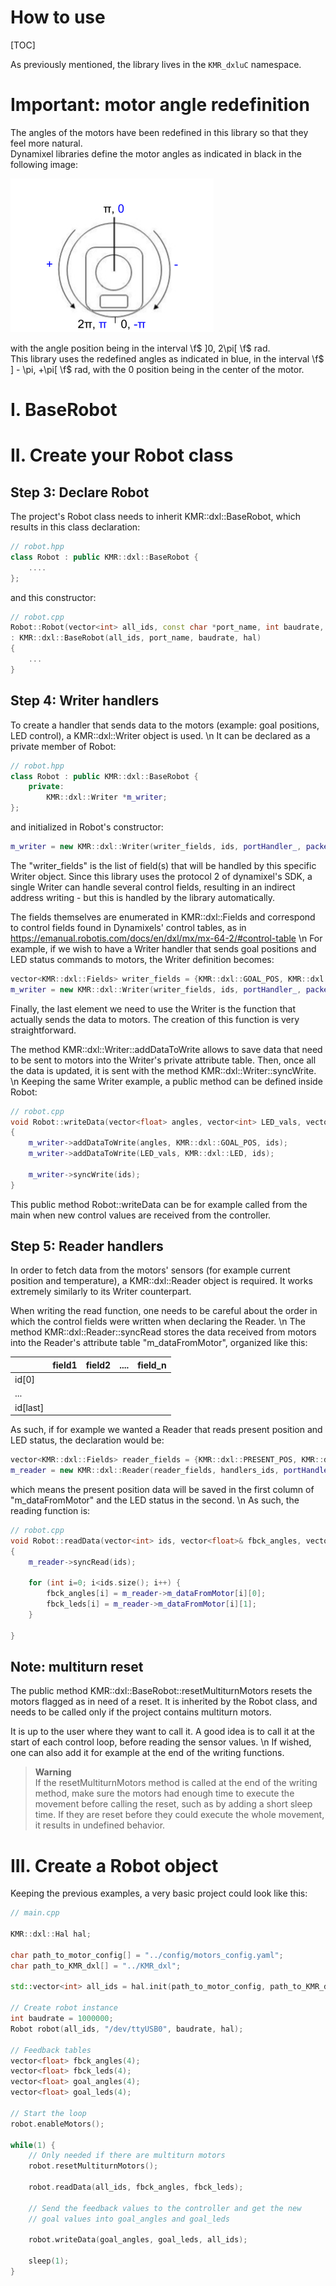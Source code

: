 # How to use
[TOC]

As previously mentioned, the library lives in the ```KMR_dxluC``` namespace. 

# Important: motor angle redefinition

The angles of the motors have been redefined in this library so that they feel more natural.  <br /> 
Dynamixel libraries define the motor angles as indicated in black in the following image:

![File tree](../img/motor_new.png)

with the angle position being in the interval \f$ ]0, 2\pi[ \f$ rad. <br /> 
This library uses the redefined angles as indicated in blue, in the interval  \f$ ] - \pi, +\pi[ \f$ rad, with the 0 position being in the center of the motor.


# I. BaseRobot



# II. Create your Robot class

## Step 3: Declare Robot

The project's Robot class needs to inherit KMR::dxl::BaseRobot, which results in this class declaration: 

```cpp
// robot.hpp
class Robot : public KMR::dxl::BaseRobot {
    ....
};
```
and this constructor:

```cpp
// robot.cpp
Robot::Robot(vector<int> all_ids, const char *port_name, int baudrate, KMR::dxl::Hal hal)
: KMR::dxl::BaseRobot(all_ids, port_name, baudrate, hal)
{
    ...
}
```
## Step 4: Writer handlers

To create a handler that sends data to the motors (example: goal positions, LED control), a KMR::dxl::Writer object is used. \n
It can be declared as a private member of Robot:

```cpp
// robot.hpp
class Robot : public KMR::dxl::BaseRobot {
    private:
        KMR::dxl::Writer *m_writer;
};
```

and initialized in Robot's constructor:
```cpp
m_writer = new KMR::dxl::Writer(writer_fields, ids, portHandler_, packetHandler_, m_hal, 0);
```
The "writer_fields" is the list of field(s) that will be handled by this specific Writer object. Since this library uses the protocol 2 of dynamixel's SDK, a single Writer can handle several control fields, resulting in an indirect address writing - but this is handled by the library automatically.

The fields themselves are enumerated in KMR::dxl::Fields and correspond to control fields found in Dynamixels' control tables, as in https://emanual.robotis.com/docs/en/dxl/mx/mx-64-2/#control-table \n 
For example, if we wish to have a Writer handler that sends goal positions and LED status commands to motors, the Writer definition becomes:

```cpp
vector<KMR::dxl::Fields> writer_fields = {KMR::dxl::GOAL_POS, KMR::dxl::LED};
m_writer = new KMR::dxl::Writer(writer_fields, ids, portHandler_, packetHandler_, m_hal, 0);
```

Finally, the last element we need to use the Writer is the function that actually sends the data to motors. The creation of this function is very straightforward.

The method KMR::dxl::Writer::addDataToWrite allows to save data that need to be sent to motors into the Writer's private attribute table. Then, once all the data is updated, it is sent with the method KMR::dxl::Writer::syncWrite. \n 
Keeping the same Writer example, a public method can be defined inside Robot: 

```cpp
// robot.cpp
void Robot::writeData(vector<float> angles, vector<int> LED_vals, vector<int> ids)
{
    m_writer->addDataToWrite(angles, KMR::dxl::GOAL_POS, ids);
    m_writer->addDataToWrite(LED_vals, KMR::dxl::LED, ids);

    m_writer->syncWrite(ids);
}
```

This public method Robot::writeData can be for example called from the main when new control values are received from the controller.

## Step 5: Reader handlers

In order to fetch data from the motors' sensors (for example current position and temperature), a KMR::dxl::Reader object is required. It works extremely similarly to its Writer counterpart.

When writing the read function, one needs to be careful about the order in which the control fields were written when declaring the Reader. \n
The method KMR::dxl::Reader::syncRead stores the data received from motors into the Reader's attribute table "m_dataFromMotor", organized like this:

|          | field1 | field2 | .... | field_n |
|----------|--------|--------|------|---------|
| id[0]    |        |        |      |         |
| ...      |        |        |      |         |
| id[last] |        |        |      |         |


As such, if for example we wanted a Reader that reads present position and LED status, the declaration would be:
```cpp
vector<KMR::dxl::Fields> reader_fields = {KMR::dxl::PRESENT_POS, KMR::dxl::LED};
m_reader = new KMR::dxl::Reader(reader_fields, handlers_ids, portHandler_, packetHandler_, m_hal, 0);
```

which means the present position data will be saved in the first column of "m_dataFromMotor" and the LED status in the second. \n
As such, the reading function is:
```cpp
// robot.cpp
void Robot::readData(vector<int> ids, vector<float>& fbck_angles, vector<float>& fbck_leds)
{
    m_reader->syncRead(ids);

    for (int i=0; i<ids.size(); i++) {
        fbck_angles[i] = m_reader->m_dataFromMotor[i][0];
        fbck_leds[i] = m_reader->m_dataFromMotor[i][1];
    }

}
```

## Note: multiturn reset
The public method KMR::dxl::BaseRobot::resetMultiturnMotors resets the motors flagged as in need of a reset. It is inherited by the Robot class, and needs to be called only if the project contains multiturn motors. 

It is up to the user where they want to call it. A good idea is to call it at the start of each control loop, before reading the sensor values. \n
If wished, one can also add it for example at the end of the writing functions.

> **Warning** <br> 
> If the resetMultiturnMotors method is called at the end of the writing method, make sure the motors had enough time to execute the movement before calling the reset, such as by adding a short sleep time. If they are reset before they could execute the whole movement, it results in undefined behavior.


# III. Create a Robot object

Keeping the previous examples, a very basic project could look like this:
```cpp
// main.cpp

KMR::dxl::Hal hal;

char path_to_motor_config[] = "../config/motors_config.yaml";
char path_to_KMR_dxl[] = "../KMR_dxl";

std::vector<int> all_ids = hal.init(path_to_motor_config, path_to_KMR_dxl);

// Create robot instance
int baudrate = 1000000;
Robot robot(all_ids, "/dev/ttyUSB0", baudrate, hal);

// Feedback tables
vector<float> fbck_angles(4);
vector<float> fbck_leds(4);
vector<float> goal_angles(4);
vector<float> goal_leds(4);

// Start the loop
robot.enableMotors();

while(1) {
    // Only needed if there are multiturn motors
    robot.resetMultiturnMotors();

    robot.readData(all_ids, fbck_angles, fbck_leds);

    // Send the feedback values to the controller and get the new
    // goal values into goal_angles and goal_leds

    robot.writeData(goal_angles, goal_leds, all_ids);

    sleep(1);
}
``` 